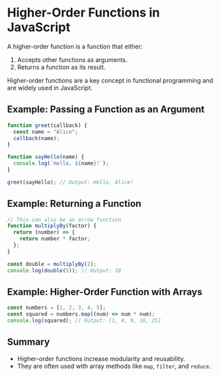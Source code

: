 
# Higher-Order Functions in JavaScript

A higher-order function is a function that either:
1. Accepts other functions as arguments.
2. Returns a function as its result.

Higher-order functions are a key concept in functional programming and are widely used in JavaScript.

## Example: Passing a Function as an Argument
```javascript
function greet(callback) {
  const name = "Alice";
  callback(name);
}

function sayHello(name) {
  console.log(`Hello, ${name}!`);
}

greet(sayHello); // Output: Hello, Alice!
```

## Example: Returning a Function
```javascript
// This can also be an arrow function
function multiplyBy(factor) {
  return (number) => {
    return number * factor;
  };
}

const double = multiplyBy(2);
console.log(double(5)); // Output: 10
```

## Example: Higher-Order Function with Arrays
```javascript
const numbers = [1, 2, 3, 4, 5];
const squared = numbers.map((num) => num * num);
console.log(squared); // Output: [1, 4, 9, 16, 25]
```

## Summary
- Higher-order functions increase modularity and reusability.
- They are often used with array methods like `map`, `filter`, and `reduce`.
